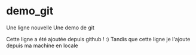 # demo_git
Une ligne nouvelle
Une demo de git

Cette ligne a été ajoutée depuis github ! :)
Tandis que cette ligne je l'ajoute depuis ma machine en locale
